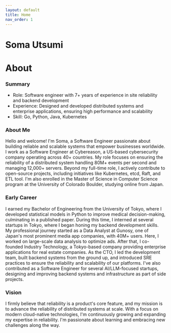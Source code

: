 ```yaml
---
layout: default
title: Home
nav_order: 1
---
```


# Soma Utsumi

# About

### Summary

- Role: Software engineer with 7+ years of experience in site reliability and backend development
- Experience: Designed and developed distributed systems and enterprise applications, ensuring high performance and scalability
- Skill: Go, Python, Java, Kubernetes

### About Me

Hello and welcome! I'm Soma, a Software Engineer passionate about building reliable and scalable systems that empower businesses worldwide. I work as a Software Engineer at Cybereason, a US-based cybersecurity company operating across 40+ countries. My role focuses on ensuring the reliability of a distributed system handling 80M+ events per second and managing 12,000+ servers. Beyond my full-time role, I actively contribute to open-source projects, including initiatives like Kubernetes, etcd, Raft, and ETL tool. I'm also enrolled in the Master of Science in Computer Science program at the University of Colorado Boulder, studying online from Japan.

### Early Career

I earned my Bachelor of Engineering from the University of Tokyo, where I developed statistical models in Python to improve medical decision-making, culminating in a published paper. During this time, I interned at several startups in Tokyo, where I began honing my backend development skills. My professional journey started as a Data Analyst at Gunosy, one of Japan's most prominent media app companies, with 40M+ users. Here, I worked on large-scale data analysis to optimize ads. After that, I co-founded Industry Technology, a Tokyo-based company providing enterprise applications for real estate companies. As the CTO, I led the development team, built backend systems from the ground up, and introduced SRE practices to ensure the reliability and scalability of our platforms. I've also contributed as a Software Engineer for several AI/LLM-focused startups, designing and improving backend systems and infrastructure as part of side projects.

### Vision

I firmly believe that reliability is a product's core feature, and my mission is to advance the reliability of distributed systems at scale. With a focus on modern cloud-native technologies, I'm continuously growing and expanding my expertise in reliability. I'm passionate about learning and embracing new challenges along the way.
